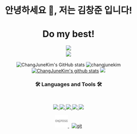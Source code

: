 
<div align="center"> 
  <h1 align="center">안녕하세요 👋, 저는 김창준 입니다!</h1>
  <h1 align="center">Do my best!</h3>  
  <a href="https://github.com/ChangJuneKim"><img src="https://hits.seeyoufarm.com/api/count/incr/badge.svg?url=https%3A%2F%2Fgithub.com%2FChangJuneKim%2Fhit-counter&count_bg=%23146ABD&title_bg=%231AACC9&icon=waze.svg&icon_color=%23E9E6E6&title=hits&edge_flat=false"/></a>  
  <div><img src="https://i2.wp.com/i.giphy.com/media/sTUWqCKtxd01W/giphy.gif"/></div>

  ![ChangJuneKim's GitHub stats](https://github-readme-stats.vercel.app/api?username=ChangJuneKim&show_icons=true)
  <img src="https://github-readme-streak-stats.herokuapp.com/?user=changjunekim&" alt="changjunekim" />
  [![ChangJuneKim's github stats](https://github-readme-stats.vercel.app/api/top-langs/?username=ChangJuneKim&show_icons=true&hide_border=true&title_color=004386&icon_color=004386&layout=compact)](https://github.com/ChangJuneKim)
  <img src="http://mazassumnida.wtf/api/v2/generate_badge?boj=kchang6869">
  <h3 align="center"><b>🛠 Languages and Tools 🛠</b></h3>
  </br>
  <p align="center">
    <a href="https://developer.mozilla.org/ko/docs/Web/HTML" target="_blank">
      <img src="https://img.shields.io/badge/HTML5-E34F26?style=flat-square&logo=HTML5&logoColor=white"/>
  </a>
    <a href="https://developer.mozilla.org/ko/docs/Web/CSS" target="_blank">
      <img src="https://img.shields.io/badge/CSS3-1572B6?style=flat-square&logo=CSS3&logoColor=white"/>
  </a>
    <a href="https://developer.mozilla.org/ko/docs/Web/javascript" target="_blank">
      <img src="https://img.shields.io/badge/JavaScript-F7DF1E?style=flat-square&logo=JavaScript&logoColor=white"/>
  </a>
    <a href="https://ko.reactjs.org/" target="_blank">
      <img src="https://img.shields.io/badge/React-61DAFB?style=flat-square&logo=React&logoColor=white"/>
  </a>
    <a href="https://nodejs.org/ko/" target="_blank">
      <img src="https://img.shields.io/badge/Node.js-339933?style=flat-square&logo=Node.js&logoColor=white"/>
  </a>
    <p align="center">  
      <a href="https://expressjs.com" target="_blank" rel="noreferrer">
        <img src="https://raw.githubusercontent.com/devicons/devicon/master/icons/express/express-original-wordmark.svg" alt="express" width="40" height="40"/>
      </a> &nbsp; 
      <a href="https://git-scm.com/" target="_blank" rel="noreferrer"> 
        <img src="https://www.vectorlogo.zone/logos/git-scm/git-scm-icon.svg" alt="git" width="40" height="40"/> 
      </a>
  </p>
    <!-- <a href="https://www.naver.com/" target="_blank"><img src="https://img.shields.io/badge/JavaScript-F7DF1E?style=flat-square&logo=JavaScript&logoColor=white"/></a> -->
  </p>
</div>
